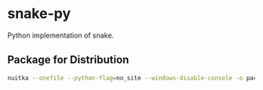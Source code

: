 # snake-py

Python implementation of snake.

## Package for Distribution

```bash
nuitka --onefile --python-flag=no_site --windows-disable-console -o package/Snake.exe --output-dir=package --remove-output src/snake/__main__.py
```
